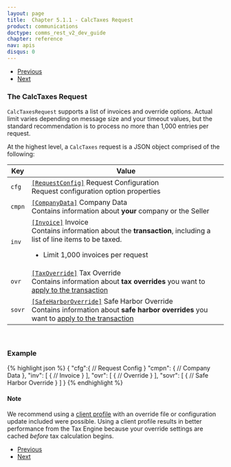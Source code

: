 ```yaml
---
layout: page
title:  Chapter 5.1.1 - CalcTaxes Request
product: communications
doctype: comms_rest_v2_dev_guide
chapter: reference
nav: apis
disqus: 0
---
```


<ul class="pager">
  <li class="previous"><a href="/communications/dev-guide_rest_v2/reference/"><i class="glyphicon glyphicon-chevron-left"></i>Previous</a></li>
  <li class="next"><a href="/communications/dev-guide_rest_v2/reference/request-config/">Next<i class="glyphicon glyphicon-chevron-right"></i></a></li>
</ul>

<h3>The CalcTaxes Request</h3>

<code>CalcTaxesRequest</code> supports a list of invoices and override options. Actual limit varies depending on message size and your timeout values, but the standard recommendation is to process no more than 1,000 entries per request.

At the highest level, a <code>CalcTaxes</code> request is a JSON object comprised of the following:

<div class="mobile-table">
  <table class="styled-table">
    <thead>
      <tr>
        <th>Key</th>
        <th>Value</th>
      </tr>
    </thead>
    <tbody>
      <tr>
        <td><code>cfg</code></td>
        <td><a class="dev-guide-link" href="/communications/dev-guide_rest_v2/reference/request-config/"><code>[RequestConfig]</code></a> Request Configuration
        <br>
        Request configuration option properties</td>
      </tr>
      <tr>
        <td><code>cmpn</code></td>
        <td><a class="dev-guide-link" href="/communications/dev-guide_rest_v2/reference/company-data/"><code>[CompanyData]</code></a> Company Data
        <br>
        Contains information about <b>your</b> company or the Seller</td>
      </tr>
      <tr>
        <td><code>inv</code></td>
        <td><a class="dev-guide-link" href="/communications/dev-guide_rest_v2/reference/invoice/"><code>[Invoice]</code></a> Invoice
        <br/>
        Contains information about the <b>transaction</b>, including a list of line items to be taxed.  
        <ul class="dev-guide-list">
          <li>Limit 1,000 invoices per request</li>
        </ul>
        </td>
      </tr>
      <tr>
        <td><code>ovr</code></td>
        <td><a class="dev-guide-link" href="/communications/dev-guide_rest_v2/reference/tax-override/"><code>[TaxOverride]</code></a> Tax Override
        <br/>
        Contains information about <b>tax overrides</b> you want to <a class="dev-guide-link" href="#note">apply to the transaction</a></td>
      </tr>
      <tr>
        <td><code>sovr</code></td>
        <td><a class="dev-guide-link" href="/communications/dev-guide_rest_v2/reference/safe-harbor-override/"><code>[SafeHarborOverride]</code></a> Safe Harbor Override
        <br/>
        Contains information about <b>safe harbor overrides</b> you want to <a class="dev-guide-link" href="#note">apply to the transaction</a></td>
      </tr>
    </tbody>
  </table>
</div>
<br>

<h3>Example</h3>

{% highlight json %}
{
  "cfg":{
    // Request Config
  }
  "cmpn": {
    // Company Data 
  },
  "inv": [
    {
      // Invoice
    }
  ],
  "ovr": [
    {
      // Override
    }
  ],
  "sovr": [
    {
      // Safe Harbor Override
    }
  ]
}
{% endhighlight %}

<h4 id="note">Note</h4>
We recommend using a <a class="dev-guide-link" href="/communications/dev-guide_rest_v2/customizing-transactions/client-profiles/">client profile</a> with an override file or configuration update included were possible.  Using a client profile results in better performance from the Tax Engine because your override settings are cached <i>before</i> tax calculation begins.

<ul class="pager">
  <li class="previous"><a href="/communications/dev-guide_rest_v2/reference/"><i class="glyphicon glyphicon-chevron-left"></i>Previous</a></li>
  <li class="next"><a href="/communications/dev-guide_rest_v2/reference/request-config/">Next<i class="glyphicon glyphicon-chevron-right"></i></a></li>
</ul>